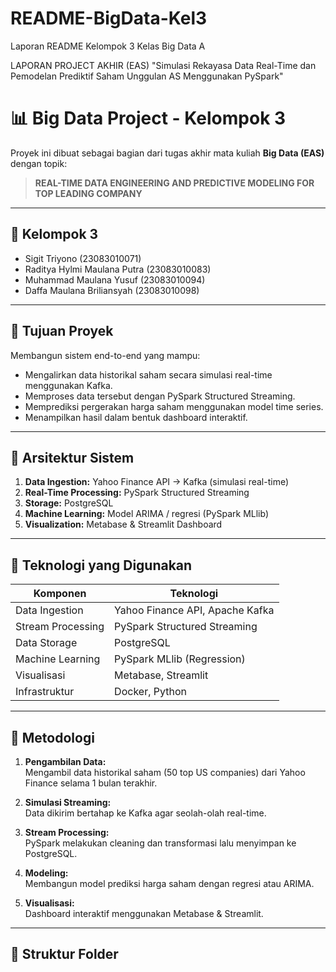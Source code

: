 # README-BigData-Kel3
Laporan README Kelompok 3 Kelas Big Data A

LAPORAN PROJECT AKHIR (EAS) "Simulasi Rekayasa Data Real-Time dan Pemodelan Prediktif Saham Unggulan AS Menggunakan PySpark"
# 📊 Big Data Project - Kelompok 3

Proyek ini dibuat sebagai bagian dari tugas akhir mata kuliah **Big Data (EAS)** dengan topik:

> **REAL-TIME DATA ENGINEERING AND PREDICTIVE MODELING FOR TOP LEADING COMPANY**

---

## 👥 Kelompok 3
- Sigit Triyono (23083010071)
- Raditya Hylmi Maulana Putra (23083010083)  
- Muhammad Maulana Yusuf (23083010094)  
- Daffa Maulana Briliansyah (23083010098)

---

## 🎯 Tujuan Proyek
Membangun sistem end-to-end yang mampu:
- Mengalirkan data historikal saham secara simulasi real-time menggunakan Kafka.
- Memproses data tersebut dengan PySpark Structured Streaming.
- Memprediksi pergerakan harga saham menggunakan model time series.
- Menampilkan hasil dalam bentuk dashboard interaktif.

---
## 🧱 Arsitektur Sistem

1. **Data Ingestion:** Yahoo Finance API → Kafka (simulasi real-time)
2. **Real-Time Processing:** PySpark Structured Streaming
3. **Storage:** PostgreSQL
4. **Machine Learning:** Model ARIMA / regresi (PySpark MLlib)
5. **Visualization:** Metabase & Streamlit Dashboard

---
## 🧰 Teknologi yang Digunakan
| Komponen            | Teknologi                      |
|---------------------|-------------------------------|
| Data Ingestion      | Yahoo Finance API, Apache Kafka |
| Stream Processing   | PySpark Structured Streaming   |
| Data Storage        | PostgreSQL                     |
| Machine Learning    | PySpark MLlib (Regression)     |
| Visualisasi         | Metabase, Streamlit            |
| Infrastruktur       | Docker, Python                 |

---

## 🧪 Metodologi

1. **Pengambilan Data:**  
   Mengambil data historikal saham (50 top US companies) dari Yahoo Finance selama 1 bulan terakhir.

2. **Simulasi Streaming:**  
   Data dikirim bertahap ke Kafka agar seolah-olah real-time.

3. **Stream Processing:**  
   PySpark melakukan cleaning dan transformasi lalu menyimpan ke PostgreSQL.

4. **Modeling:**  
   Membangun model prediksi harga saham dengan regresi atau ARIMA.

5. **Visualisasi:**  
   Dashboard interaktif menggunakan Metabase & Streamlit.

---

## 📁 Struktur Folder
